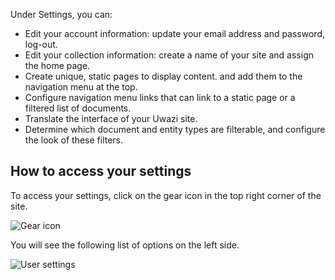 Under Settings, you can:
* Edit your account information: update your email address and password, log-out. 
* Edit your collection information: create a name of your site and assign the home page. 
* Create unique, static pages to display content. and add them to the navigation menu at the top.
* Configure navigation menu links that can link to a static page or a filtered list of documents. 
* Translate the interface of your Uwazi site. 
* Determine which document and entity types are filterable, and configure the look of these filters.

## How to access your settings

To access your settings, click on the gear icon in the top right corner of the site.

![Gear icon](http://www.uwazi.io/wp-content/uploads/2017/04/gear-icon.png)

You will see the following list of options on the left side.

![User settings](http://www.uwazi.io/wp-content/uploads/2017/04/user-settings.png)